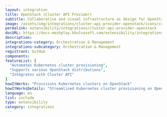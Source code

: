 ```yaml
---
layout: integration
title: OpenStack (Cluster API Provider)
subtitle: Collaborative and visual infrastructure as design for OpenStack (Cluster API Provider)
image: /assets/img/integrations/cluster-api-provider-openstack/icons/color/cluster-api-provider-openstack-color.svg
permalink: extensibility/integrations/cluster-api-provider-openstack
docURL: https://docs-meshplay.khulnasoft.com/extensibility/integrations/cluster-api-provider-openstack
description: 
integrations-category: Orchestration & Management
integrations-subcategory: Orchestration & Management
registrant: GitHub
components: 
featureList: [
  "Automates Kubernetes cluster provisioning",
  "Supports various OpenStack distributions",
  "Integrates with Cluster API"
]
howItWorks: "Provisions Kubernetes clusters on OpenStack"
howItWorksDetails: "Streamlined Kubernetes cluster provisioning on OpenStack"
language: en
list: include
type: extensibility
category: integrations
---
```

